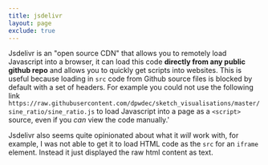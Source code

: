 ```yaml
---
title: jsdelivr
layout: page
exclude: true
---
```


Jsdelivr is an "open source CDN" that allows you to remotely load Javascript into a browser, it can load this code **directly from any public github repo** and allows you to quickly get scripts into websites. This is useful because loading in `src` code from Github source files is blocked by default with a set of headers. For example you could not use the following link `https://raw.githubusercontent.com/dpwdec/sketch_visualisations/master/sine_ratio/sine_ratio.js` to load Javascript into a page as a `<script>` source, even if you *can* view the code manually.'

Jsdelivr also seems quite opinionated about what it *will* work with, for example, I was not able to get it to load HTML code as the `src` for an `iframe` element. Instead it just displayed the raw html content as text.


<!--stackedit_data:
eyJoaXN0b3J5IjpbMTU0NzY5MjE1OCwtMjI3NTkwNTAxXX0=
-->